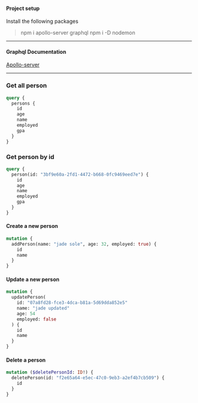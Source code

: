 #### Project setup

Install the following packages

> npm i apollo-server graphql
> npm i -D nodemon

---

#### Graphql Documentation

[Apollo-server](https://www.apollographql.com/docs/apollo-server/getting-started/)

---



### Get all person

```graphql
query {
  persons {
    id
    age
    name
    employed
    gpa
  }
}
```

### Get person by id

```graphql
query {
  person(id: "3bf9e60a-2fd1-4472-b668-0fc9469eed7e") {
    id
    age
    name
    employed
    gpa
  }
}
```

#### Create a new person

```graphql
mutation {
  addPerson(name: "jade sole", age: 32, employed: true) {
    id
    name
  }
}
```

#### Update a new person

```graphql
mutation {
  updatePerson(
    id: "07a8fd28-fce3-4dca-b81a-5d69dda852e5"
    name: "jade updated"
    age: 54
    employed: false
  ) {
    id
    name
  }
}
```

#### Delete a person

```graphql
mutation ($deletePersonId: ID!) {
  deletePerson(id: "f2e65a64-e5ec-47c0-9eb3-a2ef4b7cb509") {
    id
  }
}
```
